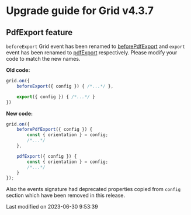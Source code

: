 # Upgrade guide for Grid v4.3.7

## PdfExport feature

`beforeExport` Grid event has been renamed to [beforePdfExport](#Grid/feature/export/PdfExport#event-beforePdfExport)
and `export` event has been renamed to [pdfExport](#Grid/feature/export/PdfExport#event-pdfExport) respectively.
Please modify your code to match the new names.

**Old code:**

```javascript
grid.on({
    beforeExport({ config }) { /*...*/ },

    export({ config }) { /*...*/ }
})
```

**New code:**

```javascript
grid.on({
    beforePdfExport({ config }) {
        const { orientation } = config;
        /*...*/
    },

    pdfExport({ config }) {
        const { orientation } = config;
        /*...*/
    }
});
```

Also the events signature had deprecated properties copied from `config` section
which have been removed in this release.

<p class="last-modified">Last modified on 2023-06-30 9:53:39</p>